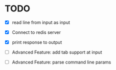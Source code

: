 # TODO

- [x] read line from input as input
- [x] Connect to redis server
- [x] print response to output

- [ ] Advanced Feature: add tab support at input
- [ ] Advanced Feature: parse command line params

